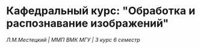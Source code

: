 # Кафедральный курс: "Обработка и распознавание изображений"
*Л.М.Местецкий | ММП ВМК МГУ | 3 курс 6 семестр*

